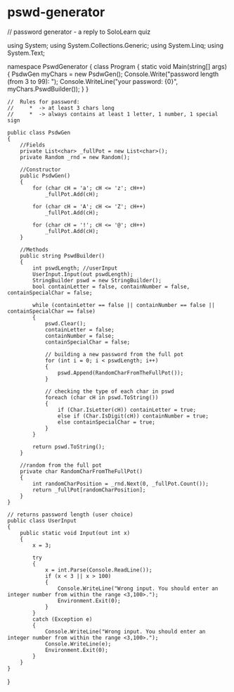 # pswd-generator
// password generator - a reply to SoloLearn quiz

using System;
using System.Collections.Generic;
using System.Linq;
using System.Text;

namespace PswdGenerator
{
    class Program
    {
        static void Main(string[] args)
        {
            PsdwGen myChars = new PsdwGen();
            Console.Write("password length (from 3 to 99): ");
            Console.WriteLine("your password: {0}", myChars.PswdBuilder());
        }
    }

    //  Rules for password:
    //     *  -> at least 3 chars long
    //     *  -> always contains at least 1 letter, 1 number, 1 special sign

    public class PsdwGen
    {
        //Fields
        private List<char> _fullPot = new List<char>();
        private Random _rnd = new Random();

        //Constructor
        public PsdwGen()
        {
            for (char cH = 'a'; cH <= 'z'; cH++)            
                _fullPot.Add(cH);            
            
            for (char cH = 'A'; cH <= 'Z'; cH++)
                _fullPot.Add(cH);
                
            for (char cH = '!'; cH <= '@'; cH++)
                _fullPot.Add(cH);                            
        }

        //Methods
        public string PswdBuilder()
        {
            int pswdLength; //userInput
            UserInput.Input(out pswdLength);
            StringBuilder pswd = new StringBuilder();            
            bool containLetter = false, containNumber = false, containSpecialChar = false;

            while (containLetter == false || containNumber == false || containSpecialChar == false)
            {
                pswd.Clear();
                containLetter = false;
                containNumber = false;
                containSpecialChar = false;

                // building a new password from the full pot
                for (int i = 0; i < pswdLength; i++)
                {
                    pswd.Append(RandomCharFromTheFullPot()); 
                }

                // checking the type of each char in pswd
                foreach (char cH in pswd.ToString())
                {
                    if (Char.IsLetter(cH)) containLetter = true;
                    else if (Char.IsDigit(cH)) containNumber = true;
                    else containSpecialChar = true;
                }
            }

            return pswd.ToString();
        }

        //random from the full pot
        private char RandomCharFromTheFullPot() 
        {            
            int randomCharPosition = _rnd.Next(0, _fullPot.Count());
            return _fullPot[randomCharPosition];
        }
    }

    // returns password length (user choice)
    public class UserInput
    {
        public static void Input(out int x)
        {
            x = 3;

            try
            {
                x = int.Parse(Console.ReadLine());
                if (x < 3 || x > 100)
                {
                    Console.WriteLine("Wrong input. You should enter an integer number from within the range <3,100>.");
                    Environment.Exit(0);
                }
            }
            catch (Exception e)
            {
                Console.WriteLine("Wrong input. You should enter an integer number from within the range <3,100>.");
                Console.WriteLine(e);
                Environment.Exit(0);
            }
        }
    }  
}

